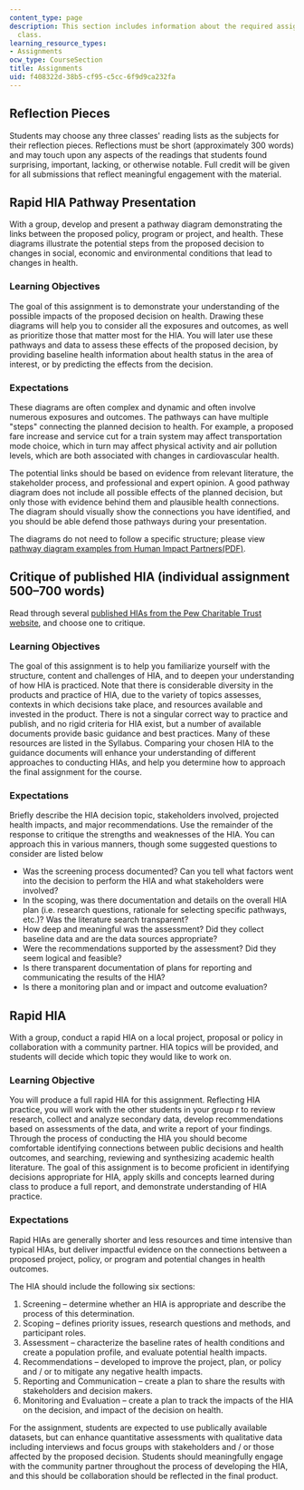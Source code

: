 ```yaml
---
content_type: page
description: This section includes information about the required assignments for
  class.
learning_resource_types:
- Assignments
ocw_type: CourseSection
title: Assignments
uid: f408322d-38b5-cf95-c5cc-6f9d9ca232fa
---
```


Reflection Pieces
-----------------

Students may choose any three classes' reading lists as the subjects for their reflection pieces. Reflections must be short (approximately 300 words) and may touch upon any aspects of the readings that students found surprising, important, lacking, or otherwise notable. Full credit will be given for all submissions that reflect meaningful engagement with the material.

Rapid HIA Pathway Presentation
------------------------------

With a group, develop and present a pathway diagram demonstrating the links between the proposed policy, program or project, and health. These diagrams illustrate the potential steps from the proposed decision to changes in social, economic and environmental conditions that lead to changes in health.

### Learning Objectives

The goal of this assignment is to demonstrate your understanding of the possible impacts of the proposed decision on health. Drawing these diagrams will help you to consider all the exposures and outcomes, as well as prioritize those that matter most for the HIA. You will later use these pathways and data to assess these effects of the proposed decision, by providing baseline health information about health status in the area of interest, or by predicting the effects from the decision.

### Expectations

These diagrams are often complex and dynamic and often involve numerous exposures and outcomes. The pathways can have multiple "steps" connecting the planned decision to health. For example, a proposed fare increase and service cut for a train system may affect transportation mode choice, which in turn may affect physical activity and air pollution levels, which are both associated with changes in cardiovascular health.

The potential links should be based on evidence from relevant literature, the stakeholder process, and professional and expert opinion. A good pathway diagram does not include all possible effects of the planned decision, but only those with evidence behind them and plausible health connections. The diagram should visually show the connections you have identified, and you should be able defend those pathways during your presentation.

The diagrams do not need to follow a specific structure; please view [pathway diagram examples from Human Impact Partners(PDF)](http://www.humanimpact.org/downloads/examples-of-pathway-diagrams-linking-projects-plans-and-policies-to-health-outcomes/).

Critique of published HIA (individual assignment 500–700 words)
---------------------------------------------------------------

Read through several [published HIAs from the Pew Charitable Trust website](http://www.pewtrusts.org/en/multimedia/data-visualizations/2015/hia-map), and choose one to critique.

### Learning Objectives

The goal of this assignment is to help you familiarize yourself with the structure, content and challenges of HIA, and to deepen your understanding of how HIA is practiced. Note that there is considerable diversity in the products and practice of HIA, due to the variety of topics assesses, contexts in which decisions take place, and resources available and invested in the product. There is not a singular correct way to practice and publish, and no rigid criteria for HIA exist, but a number of available documents provide basic guidance and best practices. Many of these resources are listed in the Syllabus. Comparing your chosen HIA to the guidance documents will enhance your understanding of different approaches to conducting HIAs, and help you determine how to approach the final assignment for the course.

### Expectations

Briefly describe the HIA decision topic, stakeholders involved, projected health impacts, and major recommendations. Use the remainder of the response to critique the strengths and weaknesses of the HIA. You can approach this in various manners, though some suggested questions to consider are listed below

*   Was the screening process documented? Can you tell what factors went into the decision to perform the HIA and what stakeholders were involved?
*   In the scoping, was there documentation and details on the overall HIA plan (i.e. research questions, rationale for selecting specific pathways, etc.)? Was the literature search transparent?
*   How deep and meaningful was the assessment? Did they collect baseline data and are the data sources appropriate?
*   Were the recommendations supported by the assessment? Did they seem logical and feasible?
*   Is there transparent documentation of plans for reporting and communicating the results of the HIA?
*   Is there a monitoring plan and or impact and outcome evaluation?

Rapid HIA
---------

With a group, conduct a rapid HIA on a local project, proposal or policy in collaboration with a community partner. HIA topics will be provided, and students will decide which topic they would like to work on.

### Learning Objective

You will produce a full rapid HIA for this assignment. Reflecting HIA practice, you will work with the other students in your group r to review research, collect and analyze secondary data, develop recommendations based on assessments of the data, and write a report of your findings. Through the process of conducting the HIA you should become comfortable identifying connections between public decisions and health outcomes, and searching, reviewing and synthesizing academic health literature. The goal of this assignment is to become proficient in identifying decisions appropriate for HIA, apply skills and concepts learned during class to produce a full report, and demonstrate understanding of HIA practice.

### Expectations

Rapid HIAs are generally shorter and less resources and time intensive than typical HIAs, but deliver impactful evidence on the connections between a proposed project, policy, or program and potential changes in health outcomes.

The HIA should include the following six sections:

1.  Screening – determine whether an HIA is appropriate and describe the process of this determination.
2.  Scoping – defines priority issues, research questions and methods, and participant roles.
3.  Assessment – characterize the baseline rates of health conditions and create a population profile, and evaluate potential health impacts.
4.  Recommendations – developed to improve the project, plan, or policy and / or to mitigate any negative health impacts.
5.  Reporting and Communication – create a plan to share the results with stakeholders and decision makers.
6.  Monitoring and Evaluation – create a plan to track the impacts of the HIA on the decision, and impact of the decision on health.

For the assignment, students are expected to use publically available datasets, but can enhance quantitative assessments with qualitative data including interviews and focus groups with stakeholders and / or those affected by the proposed decision. Students should meaningfully engage with the community partner throughout the process of developing the HIA, and this should be collaboration should be reflected in the final product.